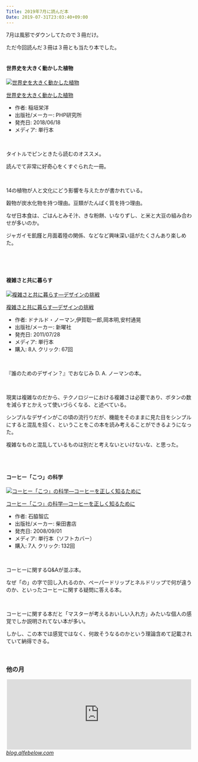 ```yaml
---
Title: 2019年7月に読んだ本
Date: 2019-07-31T23:03:40+09:00
---
```



7月は風邪でダウンしてたので３冊だけ。

ただ今回読んだ３冊は３冊とも当たり本でした。
<h4><br />世界史を大きく動かした植物</h4>
<div class="freezed">
<div class="external-link-detail"><a href="https://www.amazon.co.jp/exec/obidos/ASIN/456984085X/ab1025-22/"><img class="external-link-detail-image" title="世界史を大きく動かした植物" src="https://images-fe.ssl-images-amazon.com/images/I/51ge%2BLSHArL._SL160_.jpg" alt="世界史を大きく動かした植物" /></a>
<div class="external-link-detail-info">
<p class="external-link-detail-title"><a href="https://www.amazon.co.jp/exec/obidos/ASIN/456984085X/ab1025-22/">世界史を大きく動かした植物</a>
<ul>
<li><span class="external-link-detail-label">作者:</span> 稲垣栄洋</li>
<li><span class="external-link-detail-label">出版社/メーカー:</span> PHP研究所</li>
<li><span class="external-link-detail-label">発売日:</span> 2018/06/18</li>
<li><span class="external-link-detail-label">メディア:</span> 単行本</li>

</ul>
</div>
<div class="external-link-detail-foot"> </div>
</div>
</div>

タイトルでピンときたら読むのオススメ。

読んでて非常に好奇心をくすぐられた一冊。

 

14の植物が人と文化にどう影響を与えたかが書かれている。

穀物が炭水化物を持つ理由。豆類がたんぱく質を持つ理由。

なぜ日本食は、ごはんとみそ汁、きな粉餅、いなりずし、と米と大豆の組み合わせが多いのか。

ジャガイモ飢饉と月面着陸の関係、などなど興味深い話がたくさんあり楽しめた。

 

 
<h4>複雑さと共に暮らす</h4>
<div class="freezed">
<div class="external-link-detail"><a href="https://www.amazon.co.jp/exec/obidos/ASIN/4788512475/ab1025-22/"><img class="external-link-detail-image" title="複雑さと共に暮らす―デザインの挑戦" src="https://images-fe.ssl-images-amazon.com/images/I/41sXP2Q80nL._SL160_.jpg" alt="複雑さと共に暮らす―デザインの挑戦" /></a>
<div class="external-link-detail-info">
<p class="external-link-detail-title"><a href="https://www.amazon.co.jp/exec/obidos/ASIN/4788512475/ab1025-22/">複雑さと共に暮らす―デザインの挑戦</a>
<ul>
<li><span class="external-link-detail-label">作者:</span> ドナルド・ノーマン,伊賀聡一郎,岡本明,安村通晃</li>
<li><span class="external-link-detail-label">出版社/メーカー:</span> 新曜社</li>
<li><span class="external-link-detail-label">発売日:</span> 2011/07/28</li>
<li><span class="external-link-detail-label">メディア:</span> 単行本</li>
<li><span class="external-link-detail-label">購入</span>: 8人 <span class="external-link-detail-label">クリック</span>: 67回</li>

</ul>
</div>
<div class="external-link-detail-foot"> </div>
</div>
</div>

『誰のためのデザイン？』でおなじみ D. A. ノーマンの本。

 

現実は複雑なのだから、テクノロジーにおける複雑さは必要であり、ボタンの数を減らすとかえって使いづらくなる、と述べている。

シンプルなデザインがこの頃の流行りだが、機能をそのままに見た目をシンプルにすると混乱を招く、ということをこの本を読み考えることができるようになった。

複雑なものと混乱しているものは別だと考えないといけないな、と思った。

 
<h4><br />コーヒー「こつ」の科学</h4>
<div class="freezed">
<div class="external-link-detail"><a href="https://www.amazon.co.jp/exec/obidos/ASIN/4388251143/ab1025-22/"><img class="external-link-detail-image" title="コーヒー「こつ」の科学―コーヒーを正しく知るために" src="https://images-fe.ssl-images-amazon.com/images/I/41bPW3lS-FL._SL160_.jpg" alt="コーヒー「こつ」の科学―コーヒーを正しく知るために" /></a>
<div class="external-link-detail-info">
<p class="external-link-detail-title"><a href="https://www.amazon.co.jp/exec/obidos/ASIN/4388251143/ab1025-22/">コーヒー「こつ」の科学―コーヒーを正しく知るために</a>
<ul>
<li><span class="external-link-detail-label">作者:</span> 石脇智広</li>
<li><span class="external-link-detail-label">出版社/メーカー:</span> 柴田書店</li>
<li><span class="external-link-detail-label">発売日:</span> 2008/09/01</li>
<li><span class="external-link-detail-label">メディア:</span> 単行本（ソフトカバー）</li>
<li><span class="external-link-detail-label">購入</span>: 7人 <span class="external-link-detail-label">クリック</span>: 132回</li>

</ul>
</div>
<div class="external-link-detail-foot"> </div>
</div>
</div>

コーヒーに関するQ&amp;Aが並ぶ本。

なぜ「の」の字で回し入れるのか、ペーパードリップとネルドリップで何が違うのか、といったコーヒーに関する疑問に答える本。

 

コーヒーに関する本だと「マスターが考えるおいしい入れ方」みたいな個人の感覚でしか説明されてない本が多い。

しかし、この本では感覚ではなく、何故そうなるのかという理論含めて記載されていて納得できる。

 

### 他の月


<iframe class="embed-card embed-blogcard" style="display: block; width: 100%; height: 190px; max-width: 500px; margin: auto;" title="2019年6月に読んだ本 - FUN YOU BLOG" src="https://hatenablog-parts.com/embed?url=http%3A%2F%2Fblog.alfebelow.com%2Fentry%2F2019%2F07%2F01%2F2019%25E5%25B9%25B46%25E6%259C%2588%25E3%2581%25AB%25E8%25AA%25AD%25E3%2582%2593%25E3%2581%25A0%25E6%259C%25AC" frameborder="0" scrolling="no"></iframe><cite class="hatena-citation"><a href="/entry/2019/07/01/2019%E5%B9%B46%E6%9C%88%E3%81%AB%E8%AA%AD%E3%82%93%E3%81%A0%E6%9C%AC">blog.alfebelow.com</a></cite>

 

